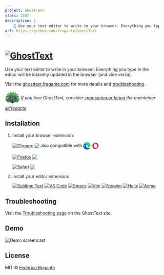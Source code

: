 ```yaml
---
project: GhostText
stars: 3507
description: |-
    👻 Use your text editor to write in your browser. Everything you type in the editor will be instantly updated in the browser (and vice versa).
url: https://github.com/fregante/GhostText
---
```


# [<img src="https://raw.githubusercontent.com/fregante/GhostText/main/promo/gt_banner.png" height="60" alt="GhostText">](https://ghosttext.fregante.com)

Use your text editor to write in your browser. Everything you type in the editor will be instantly updated in the browser (and vice versa).

Visit the [ghosttext.fregante.com](https://ghosttext.fregante.com) for more details and [troubleshooting](https://ghosttext.fregante.com/troubleshooting/).

[<img src="https://raw.githubusercontent.com/iamcal/emoji-data/08ec822c38e0b7a6fea0b92a9c42e02b6ba24a84/img-apple-160/1f99a.png" width="48" valign="middle">](https://github.com/sponsors/fregante) _If you love GhostText, consider [sponsoring or hiring](https://github.com/sponsors/fregante) the maintainer [@fregante](https://twitter.com/fregante)_

## Installation

1. Install your browser extension:

	[link-chrome]: https://chrome.google.com/webstore/detail/refined-github/godiecgffnchndlihlpaajjcplehddca 'Version published on Chrome Web Store'
	[link-firefox]: https://addons.mozilla.org/en-US/firefox/addon/ghosttext/ 'Version published on Mozilla Add-ons'
	[link-safari]: https://apps.apple.com/app/ghosttext/id1552641506 'Version published on the Mac App Store'

	[<img src="https://raw.githubusercontent.com/alrra/browser-logos/90fdf03c/src/chrome/chrome.svg" width="48" alt="Chrome" valign="middle">][link-chrome] [<img valign="middle" src="https://img.shields.io/chrome-web-store/v/godiecgffnchndlihlpaajjcplehddca.svg?label=%20">][link-chrome] also compatible with [<img src="https://raw.githubusercontent.com/alrra/browser-logos/90fdf03c/src/edge/edge.svg" width="24" alt="Edge" valign="middle">][link-chrome] [<img src="https://raw.githubusercontent.com/alrra/browser-logos/90fdf03c/src/opera/opera.svg" width="24" alt="Opera" valign="middle">][link-chrome]

	[<img src="https://raw.githubusercontent.com/alrra/browser-logos/90fdf03c/src/firefox/firefox.svg" width="48" alt="Firefox" valign="middle">][link-firefox] [<img valign="middle" src="https://img.shields.io/amo/v/ghosttext.svg?label=%20">][link-firefox]

	[<img src="https://raw.githubusercontent.com/alrra/browser-logos/90fdf03c/src/safari/safari_128x128.png" width="48" alt="Safari" valign="middle">][link-safari] [<img valign="middle" src="https://img.shields.io/itunes/v/1552641506.svg?label=%20">][link-safari]

2. Install your editor extension:

	[<img src="https://ghosttext.fregante.com/icons/sublime-text.svg" width="48" height="48" alt="Sublime Text">](https://sublime.wbond.net/packages/GhostText)
	[<img src="https://ghosttext.fregante.com/icons/vscode.svg" width="48" height="48" alt="VS Code">](https://marketplace.visualstudio.com/items?itemName=fregante.ghost-text)
	[<img src="https://ghosttext.fregante.com/icons/emacs.svg" width="48" height="48" alt="Emacs">](https://melpa.org/#/atomic-chrome)
	[<img src="https://ghosttext.fregante.com/icons/vim.svg" width="48" height="48" alt="Vim">](https://github.com/raghur/vim-ghost)
	[<img src="https://ghosttext.fregante.com/icons/neovim.svg" width="48" height="48" alt="Neovim">](https://github.com/subnut/nvim-ghost.nvim)
	[<img src="https://github.com/user-attachments/assets/b0ca34ed-5508-458f-b7af-2642824bf7f7" width="48" height="48" alt="Helix">](https://github.com/rahji/helix-ghost)
	[<img src="https://ghosttext.fregante.com/icons/acme.png" width="48" height="48" alt="Acme">](https://github.com/fhs/Ghost)

## Troubleshooting

Visit the [Troubleshooting page](https://ghosttext.fregante.com/troubleshooting/) on the GhostText site.

## Demo

<img src="https://user-images.githubusercontent.com/1402241/226180991-5be2517c-ef2a-4884-8427-f4080ff0eac8.gif" alt="Demo screencast">

## License

MIT © [Federico Brigante](https://fregante.com)

